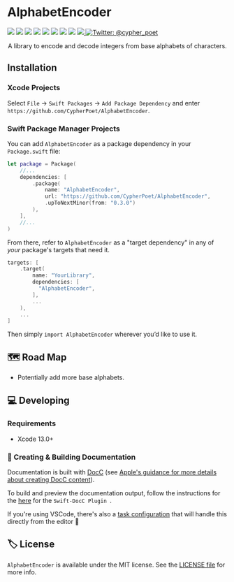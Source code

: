 # AlphabetEncoder

<!-- Header Logo -->

<!--
<div align="center">
   <img width="600px" src="./Sources/MyLibraryName/MyLibraryName.docc/Resources/Images/banner-logo.png" alt="Banner Logo">
</div>

<!-- Badges -->

<p>
    <img src="https://img.shields.io/badge/Swift-5.6-F06C33.svg" />
    <img src="https://img.shields.io/badge/iOS ->= 13.0-865EFC.svg" />
    <img src="https://img.shields.io/badge/iPadOS ->= 13.0-F65EFC.svg" />
    <img src="https://img.shields.io/badge/macOS ->= 10.15-179AC8.svg" />
    <img src="https://img.shields.io/badge/tvOS ->= 13.0-41465B.svg" />
    <img src="https://img.shields.io/badge/watchOS ->= 8.0+-1FD67A.svg" />
    <img src="https://img.shields.io/badge/License-MIT-blue.svg" />
    <img src="https://github.com/CypherPoet/AlphabetEncoder/workflows/Build%20&%20Test/badge.svg" />
    <a href="https://github.com/apple/swift-package-manager">
      <img src="https://img.shields.io/badge/spm-compatible-brightgreen.svg?style=flat" />
    </a>
    <a href="https://twitter.com/cypher_poet">
        <img src="https://img.shields.io/badge/Contact-@cypher_poet-lightgrey.svg?style=flat" alt="Twitter: @cypher_poet" />
    </a>
</p>

<p align="center">A library to encode and decode integers from base alphabets of characters.<p />

## Installation

### Xcode Projects

Select `File` -> `Swift Packages` -> `Add Package Dependency` and enter `https://github.com/CypherPoet/AlphabetEncoder`.

### Swift Package Manager Projects

You can add `AlphabetEncoder` as a package dependency in your `Package.swift` file:

```swift
let package = Package(
    //...
    dependencies: [
        .package(
            name: "AlphabetEncoder",
            url: "https://github.com/CypherPoet/AlphabetEncoder",
            .upToNextMinor(from: "0.3.0")
        ),
    ],
    //...
)
```

<!-- 🔑 UNCOMMENT THE INSTRUCTIONS BELOW IF THE GITHUB REPO NAME MATCHES THE PACKAGE NAME 👇 -->

From there, refer to `AlphabetEncoder` as a "target dependency" in any of _your_ package's targets that need it.

```swift
targets: [
    .target(
        name: "YourLibrary",
        dependencies: [
          "AlphabetEncoder",
        ],
        ...
    ),
    ...
]
```

Then simply `import AlphabetEncoder` wherever you’d like to use it.

## 🗺 Road Map

- Potentially add more base alphabets.

## 💻 Developing

### Requirements

- Xcode 13.0+

### 📜 Creating & Building Documentation

Documentation is built with [DocC](https://developer.apple.com/documentation/docc) (see [Apple's guidance for more details about creating DocC content](https://developer.apple.com/documentation/docc/api-reference-syntax)).

To build and preview the documentation output, follow the instructions for the [here](https://github.com/apple/swift-docc-plugin#previewing-documentation) for the `Swift-DocC Plugin `.

If you're using VSCode, there's also a [task configuration](./.vscode/tasks.json) that will handle this directly from the editor 💪

## 🏷 License

`AlphabetEncoder` is available under the MIT license. See the [LICENSE file](./LICENSE) for more info.
